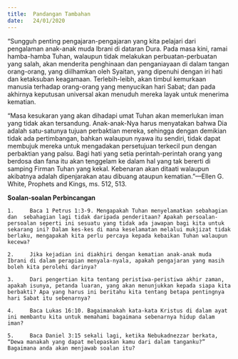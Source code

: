 ```yaml
---
title:  Pandangan Tambahan
date:   24/01/2020
---
```


“Sungguh penting pengajaran-pengajaran yang kita pelajari dari pengalaman anak-anak muda Ibrani di dataran Dura. Pada masa kini, ramai hamba-hamba Tuhan, walaupun tidak melakukan perbuatan-perbuatan yang salah, akan menderita penghinaan dan penganiayaan di dalam tangan orang-orang, yang diilhamkan oleh Syaitan, yang dipenuhi dengan iri hati dan ketaksuban keagamaan. Terlebih-leibh, akan timbul kemurkaan manusia terhadap orang-orang yang menyucikan hari Sabat; dan pada akhirnya keputusan universal akan menuduh mereka layak untuk menerima kematian.

“Masa kesukaran yang akan dihadapi umat Tuhan akan memerlukan iman yang tidak akan tersandung. Anak-anak-Nya harus menyatakan bahwa Dia adalah satu-satunya tujuan perbaktian mereka, sehingga dengan demikian tidak ada pertimbangan, bahkan walaupun nyawa itu sendiri, tidak dapat membujuk mereka untuk mengadakan persetujuan terkecil pun dengan perbaktian yang palsu. Bagi hati yang setia perintah-perintah orang yang berdosa dan fana itu akan tenggelam ke dalam hal yang tak bererti di samping Firman Tuhan yang kekal. Kebenaran akan ditaati walaupun akibatnya adalah dipenjarakan atau dibuang ataupun kematian.”—Ellen G. White, Prophets and Kings, ms. 512, 513.

**Soalan-soalan Perbincangan**

`1. 	Baca 1 Petrus 1:3-9. Mengapakah Tuhan menyelamatkan sebahagian dan  sebahagian lagi tidak daripada penderitaan? Apakah persoalan-persoalan seperti ini sesuatu yang tidak ada jawapan bagi kita untuk sekarang ini? Dalam kes-kes di mana keselamatan melalui mukjizat tidak berlaku, mengapakah kita perlu percaya kepada kebaikan Tuhan walaupun kecewa?`

`2. 	Jika kejadian ini diakhiri dengan kematian anak-anak muda Ibrani di dalam perapian menyala-nyala, apakah pengajaran yang masih boleh kita perolehi darinya?`

`3. 	Dari pengertian kita tentang peristiwa-peristiwa akhir zaman, apakah isunya, petanda luaran, yang akan menunjukkan kepada siapa kita berbakti? Apa yang harus ini beritahu kita tentang betapa pentingnya hari Sabat itu sebenarnya?`

`4. 	Baca Lukas 16:10. Bagaimanakah kata-kata Kristus di dalam ayat ini membantu kita untuk memahami bagaimana sebenarnya hidup dalam iman?`

`5. 	Baca Daniel 3:15 sekali lagi, ketika Nebukadnezzar berkata, “Dewa manakah yang dapat melepaskan kamu dari dalam tanganku?” Bagaimana anda akan menjawab soalan itu?`